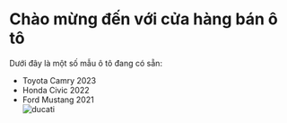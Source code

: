 <!DOCTYPE html>
<html lang="en">
<head>
    <meta charset="UTF-8" />
    <meta name="viewport" content="width=device-width, initial-scale=1" />
    <title>Bán ô tô</title>
</head>
<body>
    <h1>Chào mừng đến với cửa hàng bán ô tô</h1>
    <p>Dưới đây là một số mẫu ô tô đang có sẵn:</p>
    <ul>
        <li>Toyota Camry 2023</li>
        <li>Honda Civic 2022</li>
        <li>Ford Mustang 2021</li>
       <img src="https://static.danhgiaxe.com/data/201525/the-aventadors-aggressive-lines-and-stealth-fighter-like-edges-make-for-a-menacing-beauty-thats-perfect-for-lambos-attention-hoarding-ethos_2324.jpg" alt="ducati" />
</body>
</html>
